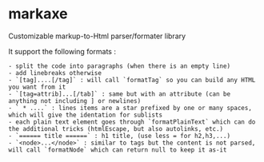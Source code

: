 markaxe
=======

Customizable markup-to-Html parser/formater library

It support the following formats :


	- split the code into paragraphs (when there is an empty line)
	- add linebreaks otherwise	
	- `[tag]....[/tag]` : will call `formatTag` so you can build any HTML you want from it
	- `[tag=attrib]...[/tab]` : same but with an attribute (can be anything not including ] or newlines)
	- ` * ....` : lines items are a star prefixed by one or many spaces, which will give the identation for sublists
	- each plain text element goes through `formatPlainText` which can do the additional tricks (htmlEscape, but also autolinks, etc.)
	- `====== title ======` : h1 title, (use less = for h2,h3,...)
	- `<node>...</node>` : similar to tags but the content is not parsed, will call `formatNode` which can return null to keep it as-it

